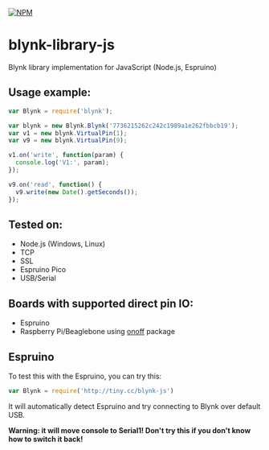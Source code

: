 [![NPM](https://nodei.co/npm/blynk-library.png?downloads=true&downloadRank=true&stars=true)](https://nodei.co/npm/blynk-library/)

# blynk-library-js
Blynk library implementation for JavaScript (Node.js, Espruino)

## Usage example:
```js
var Blynk = require('blynk');

var blynk = new Blynk.Blynk('7736215262c242c1989a1e262fbbcb19');
var v1 = new blynk.VirtualPin(1);
var v9 = new blynk.VirtualPin(9);

v1.on('write', function(param) {
  console.log('V1:', param);
});

v9.on('read', function() {
  v9.write(new Date().getSeconds());
});
```

## Tested on:
* Node.js (Windows, Linux)
 * TCP
 * SSL
* Espruino Pico
 * USB/Serial

## Boards with supported direct pin IO:
* Espruino
* Raspberry Pi/Beaglebone using [onoff](https://www.npmjs.com/package/onoff) package

## Espruino
To test this with the Espruino, you can try this:
```js
var Blynk = require('http://tiny.cc/blynk-js')
```
It will automatically detect Espruino and try connecting to Blynk over default USB.

**Warning: it will move console to Serial1! Don't try this if you don't know how to switch it back!**
